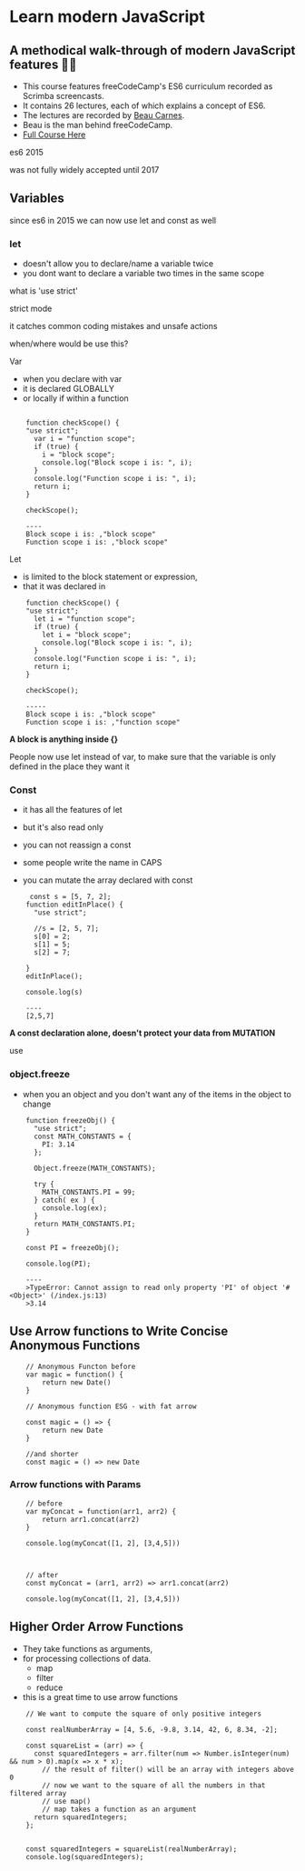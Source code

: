 # Learn modern JavaScript

## A methodical walk-through of modern JavaScript features 👩‍💻
- This course features freeCodeCamp's ES6 curriculum recorded as Scrimba screencasts. 
- It contains 26 lectures, each of which explains a concept of ES6. 
- The lectures are recorded by [Beau Carnes](https://twitter.com/carnesbeau?lang=en). 
- Beau is the man behind freeCodeCamp.
- [Full Course Here](https://scrimba.com/g/ges6)

es6 2015

was not fully widely accepted until 2017

## Variables

since es6 in 2015 we can now use let and const as well

### let

- doesn't allow you to declare/name a variable twice
- you dont want to declare a variable two times in the same scope

what is 'use strict'

strict mode

it catches common coding mistakes and unsafe actions

when/where would be use this?

Var

- when you declare with var
- it is declared GLOBALLY
- or locally if within a function
```

    function checkScope() {
    "use strict";
      var i = "function scope";
      if (true) {
        i = "block scope";
        console.log("Block scope i is: ", i);
      }
      console.log("Function scope i is: ", i);
      return i;
    }
    
    checkScope();
    
    ----
    Block scope i is: ,"block scope"
    Function scope i is: ,"block scope"
```


Let 

- is limited to the block statement or expression,
- that it was declared in
```
    function checkScope() {
    "use strict";
      let i = "function scope";
      if (true) {
        let i = "block scope";
        console.log("Block scope i is: ", i);
      }
      console.log("Function scope i is: ", i);
      return i;
    }
    
    checkScope();
    
    -----
    Block scope i is: ,"block scope"
    Function scope i is: ,"function scope"
```

**A block is anything inside {}**

People now use let instead of var, to make sure that the variable is only defined in the place they want it

### Const

- it has all the features of let
- but it's also read only
- you can not reassign a const
- some people write the name in CAPS

- you can mutate the array declared with const
```
     const s = [5, 7, 2];
    function editInPlace() {
      "use strict";
    
      //s = [2, 5, 7];
      s[0] = 2;
      s[1] = 5;
      s[2] = 7;
    
    }
    editInPlace();
    
    console.log(s)
    
    ----
    [2,5,7]
```

**A const declaration alone, doesn't protect your data from MUTATION**

use 

### object.freeze

- when you an object and you don't want any of the items in the object to change
```
    function freezeObj() {
      "use strict";
      const MATH_CONSTANTS = {
        PI: 3.14
      };
      
      Object.freeze(MATH_CONSTANTS);
    
      try {
        MATH_CONSTANTS.PI = 99;
      } catch( ex ) {
        console.log(ex);
      }
      return MATH_CONSTANTS.PI;
    }
    
    const PI = freezeObj();
    
    console.log(PI); 
    
    ----
    >TypeError: Cannot assign to read only property 'PI' of object '#<Object>' (/index.js:13)
    >3.14
```

## Use Arrow functions to Write Concise Anonymous Functions
```
    // Anonymous Functon before
    var magic = function() {
    	return new Date()
    }
    
    // Anonymous function ESG - with fat arrow
    
    const magic = () => {
    	return new Date
    }
    
    //and shorter
    const magic = () => new Date
```

### Arrow functions with Params
```
    // before
    var myConcat = function(arr1, arr2) {
    	return arr1.concat(arr2)
    }
    
    console.log(myConcat([1, 2], [3,4,5]))
    
    
    
    // after
    const myConcat = (arr1, arr2) => arr1.concat(arr2)
    
    console.log(myConcat([1, 2], [3,4,5]))
```    


## Higher Order Arrow Functions

- They take functions as arguments,
- for processing collections of data.
    - map
    - filter
    - reduce
- this is a great time to use arrow functions
```
    // We want to compute the square of only positive integers
    
    const realNumberArray = [4, 5.6, -9.8, 3.14, 42, 6, 8.34, -2];
    
    const squareList = (arr) => {
      const squaredIntegers = arr.filter(num => Number.isInteger(num) && num > 0).map(x => x * x);
    	// the result of filter() will be an array with integers above 0
    	// now we want to the square of all the numbers in that filtered array
    	// use map() 
    	// map takes a function as an argument
      return squaredIntegers;
    };
    
    
    const squaredIntegers = squareList(realNumberArray);
    console.log(squaredIntegers);
```
